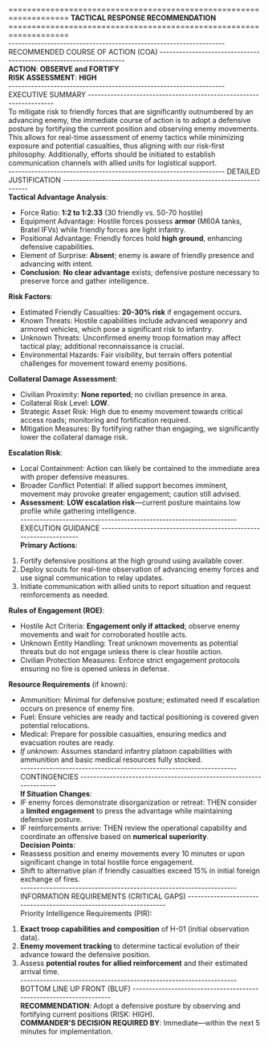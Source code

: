 =================================================================== **TACTICAL RESPONSE RECOMMENDATION** ===================================================================  
------------------------------------------------------------------- RECOMMENDED COURSE OF ACTION (COA) -------------------------------------------------------------------  
**ACTION**: **OBSERVE and FORTIFY**  
**RISK ASSESSMENT**: **HIGH**  
------------------------------------------------------------------- EXECUTIVE SUMMARY -------------------------------------------------------------------  
To mitigate risk to friendly forces that are significantly outnumbered by an advancing enemy, the immediate course of action is to adopt a defensive posture by fortifying the current position and observing enemy movements. This allows for real-time assessment of enemy tactics while minimizing exposure and potential casualties, thus aligning with our risk-first philosophy. Additionally, efforts should be initiated to establish communication channels with allied units for logistical support.  
------------------------------------------------------------------- DETAILED JUSTIFICATION -------------------------------------------------------------------  
**Tactical Advantage Analysis**:  
- Force Ratio: **1:2 to 1:2.33** (30 friendly vs. 50-70 hostile)  
- Equipment Advantage: Hostile forces possess **armor** (M60A tanks, Bratel IFVs) while friendly forces are light infantry.  
- Positional Advantage: Friendly forces hold **high ground**, enhancing defensive capabilities.  
- Element of Surprise: **Absent**; enemy is aware of friendly presence and advancing with intent.  
- **Conclusion**: **No clear advantage** exists; defensive posture necessary to preserve force and gather intelligence.  

**Risk Factors**:  
- Estimated Friendly Casualties: **20-30% risk** if engagement occurs.  
- Known Threats: Hostile capabilities include advanced weaponry and armored vehicles, which pose a significant risk to infantry.  
- Unknown Threats: Unconfirmed enemy troop formation may affect tactical play; additional reconnaissance is crucial.  
- Environmental Hazards: Fair visibility, but terrain offers potential challenges for movement toward enemy positions.  

**Collateral Damage Assessment**:  
- Civilian Proximity: **None reported**; no civilian presence in area.  
- Collateral Risk Level: **LOW**.  
- Strategic Asset Risk: High due to enemy movement towards critical access roads; monitoring and fortification required.  
- Mitigation Measures: By fortifying rather than engaging, we significantly lower the collateral damage risk.  

**Escalation Risk**:  
- Local Containment: Action can likely be contained to the immediate area with proper defensive measures.  
- Broader Conflict Potential: If allied support becomes imminent, movement may provoke greater engagement; caution still advised.  
- **Assessment**: **LOW escalation risk**—current posture maintains low profile while gathering intelligence.  
------------------------------------------------------------------- EXECUTION GUIDANCE -------------------------------------------------------------------  
**Primary Actions**:  
1. Fortify defensive positions at the high ground using available cover.  
2. Deploy scouts for real-time observation of advancing enemy forces and use signal communication to relay updates.  
3. Initiate communication with allied units to report situation and request reinforcements as needed.  

**Rules of Engagement (ROE)**:  
- Hostile Act Criteria: **Engagement only if attacked**; observe enemy movements and wait for corroborated hostile acts.  
- Unknown Entity Handling: Treat unknown movements as potential threats but do not engage unless there is clear hostile action.  
- Civilian Protection Measures: Enforce strict engagement protocols ensuring no fire is opened unless in defense.  

**Resource Requirements** (if known):  
- Ammunition: Minimal for defensive posture; estimated need if escalation occurs on presence of enemy fire.  
- Fuel: Ensure vehicles are ready and tactical positioning is covered given potential relocations.  
- Medical: Prepare for possible casualties, ensuring medics and evacuation routes are ready.  
- *If unknown*: Assumes standard infantry platoon capabilities with ammunition and basic medical resources fully stocked.  
------------------------------------------------------------------- CONTINGENCIES -------------------------------------------------------------------  
**If Situation Changes**:  
- IF enemy forces demonstrate disorganization or retreat: THEN consider a **limited engagement** to press the advantage while maintaining defensive posture.  
- IF reinforcements arrive: THEN review the operational capability and coordinate an offensive based on **numerical superiority**.  
**Decision Points**:  
- Reassess position and enemy movements every 10 minutes or upon significant change in total hostile force engagement.  
- Shift to alternative plan if friendly casualties exceed 15% in initial foreign exchange of fires.  
------------------------------------------------------------------- INFORMATION REQUIREMENTS (CRITICAL GAPS) -------------------------------------------------------------------  
Priority Intelligence Requirements (PIR):  
1. **Exact troop capabilities and composition** of H-01 (initial observation data).  
2. **Enemy movement tracking** to determine tactical evolution of their advance toward the defensive position.  
3. Assess **potential routes for allied reinforcement** and their estimated arrival time.  
------------------------------------------------------------------- BOTTOM LINE UP FRONT (BLUF) -------------------------------------------------------------------  
**RECOMMENDATION**: Adopt a defensive posture by observing and fortifying current positions (RISK: HIGH).  
**COMMANDER'S DECISION REQUIRED BY**: Immediate—within the next 5 minutes for implementation.